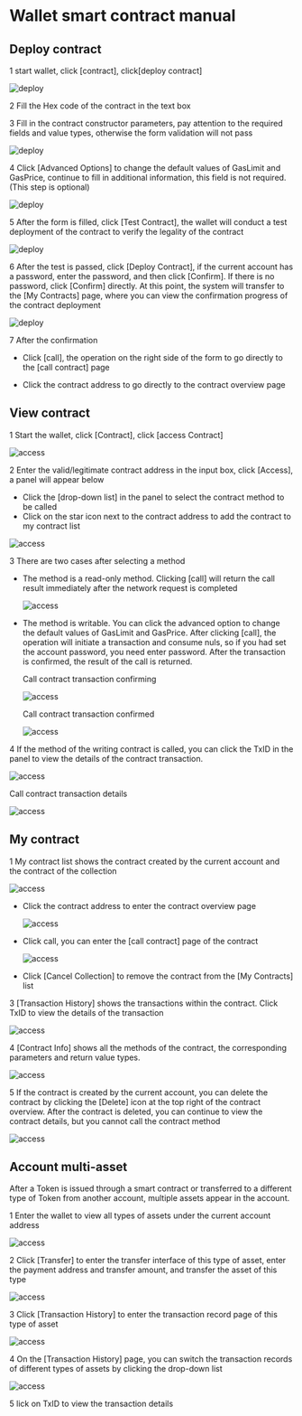 
# Wallet smart contract manual

## Deploy contract

1 start wallet, click [contract], click[deploy contract]

![deploy](./smartContractImages/deploy1.jpg)

2 Fill the Hex code of the contract in the text box

3 Fill in the contract constructor parameters, pay attention to the required fields and value types, otherwise the form validation will not pass

![deploy](./smartContractImages/deploy2.jpg)

4 Click [Advanced Options] to change the default values of GasLimit and GasPrice, continue to fill in additional information, this field is not required. (This step is optional)

![deploy](./smartContractImages/deploy3.jpg)

5 After the form is filled, click [Test Contract], the wallet will conduct a test deployment of the contract to verify the legality of the contract

![deploy](./smartContractImages/deploy4.jpg)

6  After the test is passed, click [Deploy Contract], if the current account has a password, enter the password, and then click [Confirm]. If there is no password, click [Confirm] directly. At this point, the system will transfer to the [My Contracts] page, where you can view the confirmation progress of the contract deployment

![deploy](./smartContractImages/deploy6.jpg)

7 After the confirmation

- Click [call], the operation on the right side of the form to go directly to the [call contract] page

- Click the contract address to go directly to the contract overview page


## View contract

1 Start the wallet, click [Contract], click [access Contract]

![access](./smartContractImages/access1.jpg)

2 Enter the valid/legitimate contract address in the input box, click [Access], a panel will appear below

- Click the [drop-down list] in the panel to select the contract method to be called
- Click on the star icon next to the contract address to add the contract to my contract list

![access](./smartContractImages/access2.jpg)

3 There are two cases after selecting a method

- The method is a read-only method. Clicking [call] will return the call result immediately after the network request is completed

	![access](./smartContractImages/access3.jpg)

- The method is writable. You can click the advanced option to change the default values of GasLimit and GasPrice. After clicking [call], the operation will initiate a transaction and consume nuls, so if you had set the account password, you need enter password. After the transaction is confirmed, the result of the call is returned.

	Call contract transaction confirming

	![access](./smartContractImages/access4.jpg)

	Call contract transaction confirmed

	![access](./smartContractImages/access5.jpg)

4 If the method of the writing contract is called, you can click the TxID in the panel to view the details of the contract transaction.

![access](./smartContractImages/access6.jpg)

Call contract transaction details

![access](./smartContractImages/access7.jpg)

## My contract

1 My contract list shows the contract created by the current account and the contract of the collection

![access](./smartContractImages/myContract1.jpg)

- Click the contract address to enter the contract overview page

	![access](./smartContractImages/myContract2.jpg)	

- Click call, you can enter the [call contract] page of the contract

	![access](./smartContractImages/myContract3.jpg)

- Click [Cancel Collection] to remove the contract from the [My Contracts] list

3 [Transaction History] shows the transactions within the contract. Click TxID to view the details of the transaction

![access](./smartContractImages/myContract4.jpg)

4 [Contract Info] shows all the methods of the contract, the corresponding parameters and return value types.

![access](./smartContractImages/myContract5.jpg)

5 If the contract is created by the current account, you can delete the contract by clicking the [Delete] icon at the top right of the contract overview. After the contract is deleted, you can continue to view the contract details, but you cannot call the contract method

![access](./smartContractImages/myContract6.jpg)

## Account multi-asset

After a Token is issued through a smart contract or transferred to a different type of Token from another account, multiple assets appear in the account.

1 Enter the wallet to view all types of assets under the current account address

![access](./smartContractImages/assets1.jpg)

2 Click [Transfer] to enter the transfer interface of this type of asset, enter the payment address and transfer amount, and transfer the asset of this type

![access](./smartContractImages/assets2.jpg)

3 Click [Transaction History] to enter the transaction record page of this type of asset

![access](./smartContractImages/assets3.jpg)

4 On the [Transaction History] page, you can switch the transaction records of different types of assets by clicking the drop-down list

![access](./smartContractImages/assets4.jpg)

5 lick on TxID to view the transaction details

